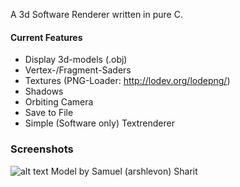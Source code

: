 A 3d Software Renderer written in pure C.

#### Current Features
- Display 3d-models (.obj)
- Vertex-/Fragment-Saders
- Textures (PNG-Loader: http://lodev.org/lodepng/)
- Shadows
- Orbiting Camera
- Save to File
- Simple (Software only) Textrenderer



### Screenshots
![alt text](https://i.imgur.com/njZZLeP.png)
Model by Samuel (arshlevon) Sharit
